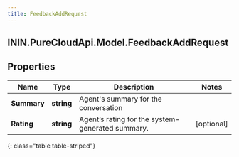 ```yaml
---
title: FeedbackAddRequest
---
```

## ININ.PureCloudApi.Model.FeedbackAddRequest

## Properties

|Name | Type | Description | Notes|
|------------ | ------------- | ------------- | -------------|
| **Summary** | **string** | Agent&#39;s summary for the conversation | |
| **Rating** | **string** | Agent’s rating for the system-generated summary. | [optional] |
{: class="table table-striped"}


